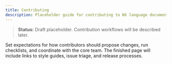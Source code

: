 ```yaml
---
title: Contributing
description: Placeholder guide for contributing to NX language documentation and tooling.
---
```


> **Status:** Draft placeholder. Contribution workflows will be described later.

Set expectations for how contributors should propose changes, run checklists, and coordinate with the core team. The finished page will include links to style guides, issue triage, and release processes.
